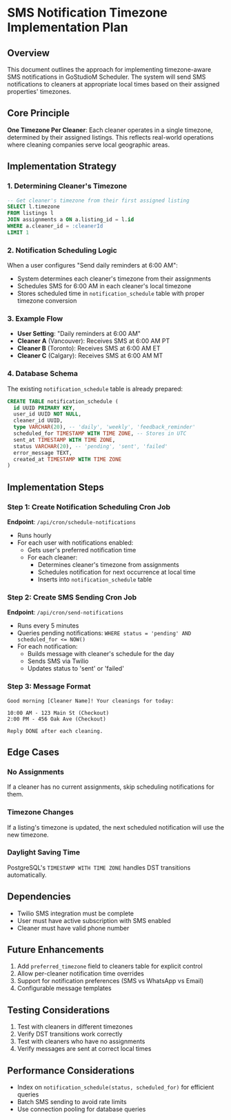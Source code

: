 # SMS Notification Timezone Implementation Plan

## Overview
This document outlines the approach for implementing timezone-aware SMS notifications in GoStudioM Scheduler. The system will send SMS notifications to cleaners at appropriate local times based on their assigned properties' timezones.

## Core Principle
**One Timezone Per Cleaner**: Each cleaner operates in a single timezone, determined by their assigned listings. This reflects real-world operations where cleaning companies serve local geographic areas.

## Implementation Strategy

### 1. Determining Cleaner's Timezone
```sql
-- Get cleaner's timezone from their first assigned listing
SELECT l.timezone 
FROM listings l
JOIN assignments a ON a.listing_id = l.id
WHERE a.cleaner_id = :cleanerId
LIMIT 1
```

### 2. Notification Scheduling Logic
When a user configures "Send daily reminders at 6:00 AM":
- System determines each cleaner's timezone from their assignments
- Schedules SMS for 6:00 AM in each cleaner's local timezone
- Stores scheduled time in `notification_schedule` table with proper timezone conversion

### 3. Example Flow
- **User Setting**: "Daily reminders at 6:00 AM"
- **Cleaner A** (Vancouver): Receives SMS at 6:00 AM PT
- **Cleaner B** (Toronto): Receives SMS at 6:00 AM ET
- **Cleaner C** (Calgary): Receives SMS at 6:00 AM MT

### 4. Database Schema
The existing `notification_schedule` table is already prepared:
```sql
CREATE TABLE notification_schedule (
  id UUID PRIMARY KEY,
  user_id UUID NOT NULL,
  cleaner_id UUID,
  type VARCHAR(20), -- 'daily', 'weekly', 'feedback_reminder'
  scheduled_for TIMESTAMP WITH TIME ZONE, -- Stores in UTC
  sent_at TIMESTAMP WITH TIME ZONE,
  status VARCHAR(20), -- 'pending', 'sent', 'failed'
  error_message TEXT,
  created_at TIMESTAMP WITH TIME ZONE
)
```

## Implementation Steps

### Step 1: Create Notification Scheduling Cron Job
**Endpoint**: `/api/cron/schedule-notifications`
- Runs hourly
- For each user with notifications enabled:
  - Gets user's preferred notification time
  - For each cleaner:
    - Determines cleaner's timezone from assignments
    - Schedules notification for next occurrence at local time
    - Inserts into `notification_schedule` table

### Step 2: Create SMS Sending Cron Job
**Endpoint**: `/api/cron/send-notifications`
- Runs every 5 minutes
- Queries pending notifications: `WHERE status = 'pending' AND scheduled_for <= NOW()`
- For each notification:
  - Builds message with cleaner's schedule for the day
  - Sends SMS via Twilio
  - Updates status to 'sent' or 'failed'

### Step 3: Message Format
```
Good morning [Cleaner Name]! Your cleanings for today:

10:00 AM - 123 Main St (Checkout)
2:00 PM - 456 Oak Ave (Checkout)

Reply DONE after each cleaning.
```

## Edge Cases

### No Assignments
If a cleaner has no current assignments, skip scheduling notifications for them.

### Timezone Changes
If a listing's timezone is updated, the next scheduled notification will use the new timezone.

### Daylight Saving Time
PostgreSQL's `TIMESTAMP WITH TIME ZONE` handles DST transitions automatically.

## Dependencies
- Twilio SMS integration must be complete
- User must have active subscription with SMS enabled
- Cleaner must have valid phone number

## Future Enhancements
1. Add `preferred_timezone` field to cleaners table for explicit control
2. Allow per-cleaner notification time overrides
3. Support for notification preferences (SMS vs WhatsApp vs Email)
4. Configurable message templates

## Testing Considerations
1. Test with cleaners in different timezones
2. Verify DST transitions work correctly
3. Test with cleaners who have no assignments
4. Verify messages are sent at correct local times

## Performance Considerations
- Index on `notification_schedule(status, scheduled_for)` for efficient queries
- Batch SMS sending to avoid rate limits
- Use connection pooling for database queries